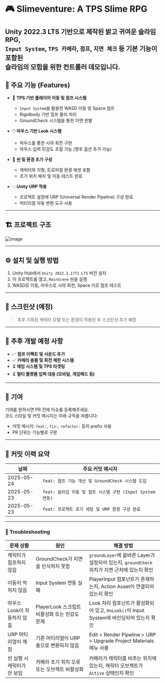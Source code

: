 # 🎮 Slimeventure: A TPS Slime RPG

Unity 2022.3 LTS 기반으로 제작된 밝고 귀여운 슬라임 RPG,  
`Input System`, `TPS 카메라`, `점프`, `지면 체크` 등 기본 기능이 포함된  
슬라임의 모험을 위한 컨트롤러 데모입니다.
---

## 🚀 주요 기능 (Features)

- 🎯 **TPS 기반 플레이어 이동 및 점프 시스템**
  - `Input System`을 활용한 WASD 이동 및 Space 점프
  - Rigidbody 기반 점프 물리 처리
  - GroundCheck 시스템을 통한 지면 판별

- 🖱️ **마우스 기반 Look 시스템**
  - 마우스를 통한 시야 회전 구현
  - 마우스 입력 민감도 조절 가능 (향후 옵션 추가 가능)

- 🧱 **씬 및 환경 초기 구성**
  - 캐릭터와 지형, 트로피컬 환경 에셋 포함
  - 초기 위치 배치 및 이동 테스트 완료

- 💡 **Unity URP 적용**
  - 프로젝트 설정에 URP (Universal Render Pipeline) 구성 완료
  - 머티리얼 자동 변환 도구 사용

---

## 🏗️ 프로젝트 구조
![image](https://github.com/user-attachments/assets/39bd7a16-04b1-425d-93b6-ce55918599f6)

---

## ⚙️ 설치 및 실행 방법

1. Unity Hub에서 `Unity 2022.3.17f1 LTS` 버전 설치
2. 이 프로젝트를 열고, `MainScene` 씬을 실행
3. WASD로 이동, 마우스로 시야 회전, Space 키로 점프 테스트

---

## 📸 스크린샷 (예정)

> 추후 기획된 캐릭터 모델 또는 환경이 적용된 후 스크린샷 추가 예정

---

## 🔧 추후 개발 예정 사항

- ✅ **점프 이펙트 및 사운드 추가**
- ✅ **카메라 충돌 및 회전 제한 시스템**
- ⏳ **에임 시스템 및 TPS 타겟팅**
- ⏳ **멀티 플랫폼 입력 대응 (모바일, 게임패드 등)**

---

## 🤝 기여

기여를 원하시면 PR 전에 이슈를 등록해주세요.  
코드 스타일 및 커밋 메시지는 아래 규칙을 따릅니다:

- 커밋 메시지: `feat:`, `fix:`, `refactor:` 등의 prefix 사용
- PR 단위는 기능별로 구분

---

## 🧠 커밋 이력 요약

| 날짜 | 주요 커밋 메시지 |
|------|------------------|
| 2025-05-24 | `feat: 점프 기능 개선 및 GroundCheck 시스템 도입` |
| 2025-05-23 | `feat: 슬라임 이동 및 점프 시스템 구현 (Input System 연동)` |
| 2025-05-23 | `feat: 프로젝트 초기 세팅 및 URP 환경 구성 완료` |

---

### 🔧 Troubleshooting

| 문제 상황 | 원인 | 해결 방법 |
|-----------|------|-----------|
| 캐릭터가 점프하지 않음 | GroundCheck가 지면을 인식하지 못함 | `groundLayer`에 올바른 Layer가 설정되어 있는지, `groundCheck` 위치가 지면 근처에 있는지 확인 |
| 이동이 먹히지 않음 | Input System 연동 실패 | PlayerInput 컴포넌트가 존재하는지, Action Asset이 연결되어 있는지 확인 |
| 마우스 Look이 작동하지 않음 | PlayerLook 스크립트 비활성화 또는 민감도 문제 | Look 처리 컴포넌트가 활성화되어 있고, `OnLook()`이 Input System에 바인딩되어 있는지 확인 |
| URP 머티리얼이 깨짐 | 기존 머티리얼이 URP용으로 변환되지 않음 | Edit > Render Pipeline > URP > Upgrade Project Materials 메뉴 사용 |
| 씬 실행 시 캐릭터가 안 보임 | 카메라 초기 위치 오류 또는 오브젝트 비활성화 | 카메라가 캐릭터를 비추는 위치에 있는지, 캐릭터 오브젝트가 `Active` 상태인지 확인 |


